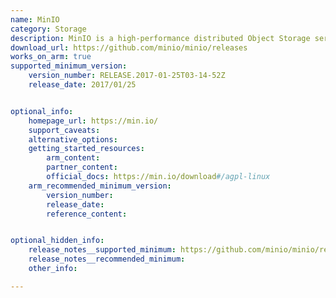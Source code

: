 ```yaml
---
name: MinIO
category: Storage
description: MinIO is a high-performance distributed Object Storage server, which is designed for large-scale private cloud infrastructure.
download_url: https://github.com/minio/minio/releases
works_on_arm: true
supported_minimum_version:
    version_number: RELEASE.2017-01-25T03-14-52Z
    release_date: 2017/01/25


optional_info:
    homepage_url: https://min.io/
    support_caveats:
    alternative_options:
    getting_started_resources:
        arm_content:
        partner_content:
        official_docs: https://min.io/download#/agpl-linux
    arm_recommended_minimum_version:
        version_number:
        release_date:
        reference_content:


optional_hidden_info:
    release_notes__supported_minimum: https://github.com/minio/minio/releases/tag/RELEASE.2017-01-25T03-14-52Z
    release_notes__recommended_minimum:
    other_info:

---
```


